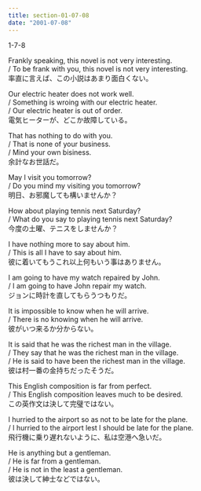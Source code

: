 ```yaml
---
title: section-01-07-08
date: "2001-07-08"
---
```


1-7-8

<!-- end -->

Frankly speaking, this novel is not very interesting.  
/ To be frank with you, this novel is not very interesting.  
率直に言えば、この小説はあまり面白くない。  

Our electric heater does not work well.  
/ Something is wroing with our electric heater.  
/ Our electric heater is out of order.  
電気ヒーターが、どこか故障している。  

That has nothing to do with you.  
/ That is none of your business.  
/ Mind your own bisiness.  
余計なお世話だ。  

May I visit you tomorrow?  
/ Do you mind my visiting you tomorrow?  
明日、お邪魔しても構いませんか？  

How about playing tennis next Saturday?  
/ What do you say to playing tennis next Saturday?  
今度の土曜、テニスをしませんか？  

I have nothing more to say about him.  
/ This is all I have to say about him.  
彼に着いてもうこれ以上何もいう事はありません。  

I am going to have my watch repaired by John.  
/ I am going to have John repair my watch.  
ジョンに時計を直してもらうつもりだ。  

It is impossible to know when he will arrive.  
/ There is no knowing when he will arrive.  
彼がいつ来るか分からない。  

It is said that he was the richest man in the village.  
/ They say that he was the richest man in the village.  
/ He is said to have been the richest man in the village.  
彼は村一番の金持ちだったそうだ。  

This English composition is far from perfect.  
/ This English composition leaves much to be desired.  
この英作文は決して完璧ではない。  

I hurried to the airport so as not to be late for the plane.  
/ I hurried to the airport lest I should be late for the plane.  
飛行機に乗り遅れないように、私は空港へ急いだ。  

He is anything but a gentleman.  
/ He is far from a gentleman.  
/ He is not in the least a gentleman.  
彼は決して紳士などではない。  

